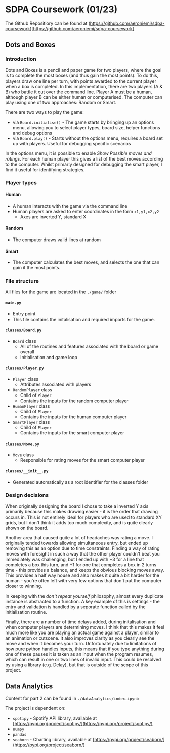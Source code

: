 # SDPA Coursework (01/23)

The Github Repositiory can be found at (https://github.com/aeroniemi/sdpa-coursework)[https://github.com/aeroniemi/sdpa-coursework]

## Dots and Boxes

### Introduction

Dots and Boxes is a pencil and paper game for two players, where the goal is to complete the most boxes (and thus gain the most points). To do this, players draw one line per turn, with points awarded to the current player when a box is completed. In this implementation, there are two players (A & B) who battle it out over the command line. Player A must be a human, although player B can be either human or computerised. The computer can play using one of two approaches: Random or Smart.

There are two ways to play the game:

- via `Board.initialise()` - The game starts by bringing up an options menu, allowing you to select player types, board size, helper functions and debug options
- via `Board.play()` - Starts without the options menu, requires a board set up with players. Useful for debugging specific scenarios

In the options menu, it is possible to enable _Show Possible moves and ratings_. For each human player this gives a list of the best moves according to the computer. Whilst primarly designed for debugging the smart player, I find it useful for identifying strategies.

### Player types

#### Human

- A human interacts with the game via the command line
- Human players are asked to enter coordinates in the form `x1,y1,x2,y2`
  - Axes are inverted Y, standard X

#### Random

- The computer draws valid lines at random

#### Smart

- The computer calculates the best moves, and selects the one that can gain it the most points.

### File structure

All files for the game are located in the `./game/` folder

#### `main.py`

- Entry point
- This file contains the initalisation and required imports for the game.

#### `classes/Board.py`

- `Board` class
  - All of the routines and features associated with the board or game overall
  - Initialisation and game loop

#### `classes/Player.py`

- `Player` class
  - Attributes associated with players
- `RandomPlayer` class
  - Child of `Player`
  - Contains the inputs for the random computer player
- `HumanPlayer` class
  - Child of `Player`
  - Contains the inputs for the human computer player
- `SmartPlayer` class
  - Child of `Player`
  - Contains the inputs for the smart computer player

#### `classes/Move.py`

- `Move` class
  - Responsible for rating moves for the smart computer player

#### `classes/__init__.py`

- Generated automatically as a root identifier for the classes folder

### Design decisions

When originally designing the board I chose to take a inverted Y axis primarily because this makes drawing easier - it is the order that drawing occurs in. This is not entirely ideal for players who are used to standard XY grids, but I don't think it adds too much complexity, and is quite clearly shown on the board.

Another area that caused quite a lot of headaches was rating a move. I originally tended towards allowing simultaneous entry, but ended up removing this as an option due to time constraints. Finding a way of rating moves with foresight in such a way that the other player couldn't beat you immediately was challenging, but I ended up with +3 for a line that completes a box this turn, and +1 for one that completes a box in 2 turns time - this provides a balance, and keeps the obvious blocking moves away. This provides a half way house and also makes it quite a bit harder for the human - you're often left with very few options that don't put the computer closer to winning.

In keeping with the _don't repeat yourself_ philosophy, almost every duplicate instance is abstracted to a function. A key example of this is settings - the entry and validation is handled by a seporate function called by the initialisation routine.

Finally, there are a number of time delays added, during initalisation and when computer players are determining moves. I think that this makes it feel much more like you are playing an actual game against a player, similar to an animation or cutscene. It also improves clarity as you clearly see the move and when it becomes your turn. Unfortunately due to limitations of how pure python handles inputs, this means that if you type anything during one of these pauses it is taken as an input when the program resumes, which can result in one or two lines of invalid input. This could be resolved by using a library (e.g. Delay), but that is outside of the scope of this project.

## Data Analytics

Content for part 2 can be found in `./dataAnalytics/index.ipynb`

The project is dependent on:

- `spotipy` - Spotify API library, available at [https://pypi.org/project/spotipy/](https://pypi.org/project/spotipy/)
- `numpy`
- `pandas`
- `seaborn` - Charting library, available at [https://pypi.org/project/seaborn/](https://pypi.org/project/seaborn/)
